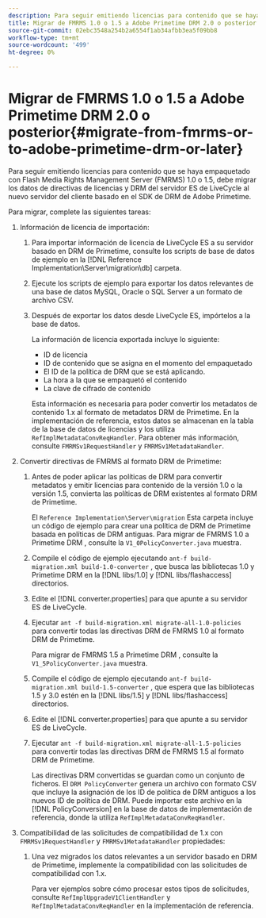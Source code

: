 ```yaml
---
description: Para seguir emitiendo licencias para contenido que se haya empaquetado con Flash Media Rights Management Server (FMRMS) 1.0 o 1.5, debe migrar los datos de directivas de licencias y DRM del servidor ES de LiveCycle al nuevo servidor del cliente basado en el SDK de DRM de Adobe Primetime.
title: Migrar de FMRMS 1.0 o 1.5 a Adobe Primetime DRM 2.0 o posterior
source-git-commit: 02ebc3548a254b2a6554f1ab34afbb3ea5f09bb8
workflow-type: tm+mt
source-wordcount: '499'
ht-degree: 0%

---
```


# Migrar de FMRMS 1.0 o 1.5 a Adobe Primetime DRM 2.0 o posterior{#migrate-from-fmrms-or-to-adobe-primetime-drm-or-later}

Para seguir emitiendo licencias para contenido que se haya empaquetado con Flash Media Rights Management Server (FMRMS) 1.0 o 1.5, debe migrar los datos de directivas de licencias y DRM del servidor ES de LiveCycle al nuevo servidor del cliente basado en el SDK de DRM de Adobe Primetime.

Para migrar, complete las siguientes tareas:

1. Información de licencia de importación:

   1. Para importar información de licencia de LiveCycle ES a su servidor basado en DRM de Primetime, consulte los scripts de base de datos de ejemplo en la [!DNL Reference Implementation\Server\migration\db] carpeta.
   1. Ejecute los scripts de ejemplo para exportar los datos relevantes de una base de datos MySQL, Oracle o SQL Server a un formato de archivo CSV.
   1. Después de exportar los datos desde LiveCycle ES, impórtelos a la base de datos.

      La información de licencia exportada incluye lo siguiente:

      * ID de licencia
      * ID de contenido que se asigna en el momento del empaquetado
      * El ID de la política de DRM que se está aplicando.
      * La hora a la que se empaquetó el contenido
      * La clave de cifrado de contenido

      Esta información es necesaria para poder convertir los metadatos de contenido 1.x al formato de metadatos DRM de Primetime. En la implementación de referencia, estos datos se almacenan en la tabla de la base de datos de licencias y los utiliza `RefImplMetadataConvReqHandler`. Para obtener más información, consulte `FMRMSv1RequestHandler` y `FMRMSv1MetadataHandler`.

1. Convertir directivas de FMRMS al formato DRM de Primetime:

   1. Antes de poder aplicar las políticas de DRM para convertir metadatos y emitir licencias para contenido de la versión 1.0 o la versión 1.5, convierta las políticas de DRM existentes al formato DRM de Primetime.

      El `Reference Implementation\Server\migration` Esta carpeta incluye un código de ejemplo para crear una política de DRM de Primetime basada en políticas de DRM antiguas. Para migrar de FMRMS 1.0 a Primetime DRM , consulte la `V1_0PolicyConverter.java` muestra.
   1. Compile el código de ejemplo ejecutando `ant-f build-migration.xml build-1.0-converter` , que busca las bibliotecas 1.0 y Primetime DRM en la [!DNL libs/1.0] y [!DNL libs/flashaccess] directorios.

   1. Edite el [!DNL converter.properties] para que apunte a su servidor ES de LiveCycle.
   1. Ejecutar `ant -f build-migration.xml migrate-all-1.0-policies` para convertir todas las directivas DRM de FMRMS 1.0 al formato DRM de Primetime.

      Para migrar de FMRMS 1.5 a Primetime DRM , consulte la `V1_5PolicyConverter.java` muestra.

   1. Compile el código de ejemplo ejecutando `ant-f build-migration.xml build-1.5-converter` , que espera que las bibliotecas 1.5 y 3.0 estén en la [!DNL libs/1.5] y [!DNL libs/flashaccess] directorios.

   1. Edite el [!DNL converter.properties] para que apunte a su servidor ES de LiveCycle.
   1. Ejecutar `ant -f build-migration.xml migrate-all-1.5-policies` para convertir todas las directivas DRM de FMRMS 1.5 al formato DRM de Primetime.

      Las directivas DRM convertidas se guardan como un conjunto de ficheros. El `DRM PolicyConverter` genera un archivo con formato CSV que incluye la asignación de los ID de política de DRM antiguos a los nuevos ID de política de DRM. Puede importar este archivo en la [!DNL PolicyConversion] en la base de datos de implementación de referencia, donde la utiliza `RefImplMetadataConvReqHandler`.

1. Compatibilidad de las solicitudes de compatibilidad de 1.x con `FMRMSv1RequestHandler` y `FMRMSv1MetadataHandler` propiedades:

   1. Una vez migrados los datos relevantes a un servidor basado en DRM de Primetime, implemente la compatibilidad con las solicitudes de compatibilidad con 1.x.

      Para ver ejemplos sobre cómo procesar estos tipos de solicitudes, consulte `RefImplUpgradeV1ClientHandler` y `RefImplMetadataConvReqHandler` en la implementación de referencia.
